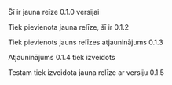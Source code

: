 Šī ir jauna reīze 0.1.0 versijai

Tiek pievienota jauna relīze, šī ir 0.1.2

Tiek pievienots jauns relīzes atjauninājums 0.1.3

Atjauninājums 0.1.4 tiek izveidots




Testam tiek izveidota jauna relīze ar versiju 0.1.5 

 

